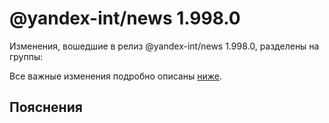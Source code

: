 # @yandex-int/news 1.998.0

<!-- ЧЕЛОВЕЧЕСКОЕ ВСТУПЛЕНИЕ -->

Изменения, вошедшие в релиз @yandex-int/news 1.998.0, разделены на группы:

Все важные изменения подробно описаны [ниже](#Пояснения).

## Пояснения

